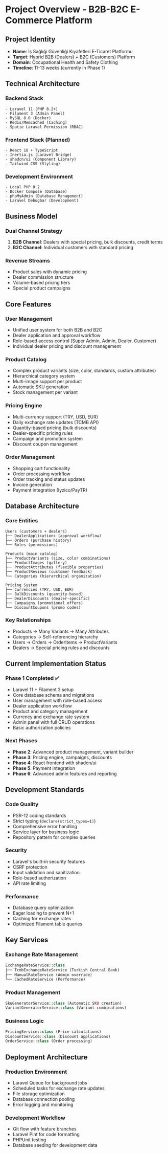 # Project Overview - B2B-B2C E-Commerce Platform

## Project Identity
- **Name**: İş Sağlığı Güvenliği Kıyafetleri E-Ticaret Platformu
- **Target**: Hybrid B2B (Dealers) + B2C (Customers) Platform
- **Domain**: Occupational Health and Safety Clothing
- **Timeline**: 11-13 weeks (currently in Phase 1)

## Technical Architecture

### Backend Stack
```
- Laravel 11 (PHP 8.2+)
- Filament 3 (Admin Panel)
- MySQL 8.0 (Docker)
- Redis/Memcached (Caching)
- Spatie Laravel Permission (RBAC)
```

### Frontend Stack (Planned)
```
- React 18 + TypeScript
- Inertia.js (Laravel Bridge)
- shadcn/ui (Component Library)
- Tailwind CSS (Styling)
```

### Development Environment
```
- Local PHP 8.2
- Docker Compose (Database)
- phpMyAdmin (Database Management)
- Laravel Debugbar (Development)
```

## Business Model

### Dual Channel Strategy
1. **B2B Channel**: Dealers with special pricing, bulk discounts, credit terms
2. **B2C Channel**: Individual customers with standard pricing

### Revenue Streams
- Product sales with dynamic pricing
- Dealer commission structure
- Volume-based pricing tiers
- Special product campaigns

## Core Features

### User Management
- Unified user system for both B2B and B2C
- Dealer application and approval workflow
- Role-based access control (Super Admin, Admin, Dealer, Customer)
- Individual dealer pricing and discount management

### Product Catalog
- Complex product variants (size, color, standards, custom attributes)
- Hierarchical category system
- Multi-image support per product
- Automatic SKU generation
- Stock management per variant

### Pricing Engine
- Multi-currency support (TRY, USD, EUR)
- Daily exchange rate updates (TCMB API)
- Quantity-based pricing (bulk discounts)
- Dealer-specific pricing rules
- Campaign and promotion system
- Discount coupon management

### Order Management
- Shopping cart functionality
- Order processing workflow
- Order tracking and status updates
- Invoice generation
- Payment integration (Iyzico/PayTR)

## Database Architecture

### Core Entities
```
Users (customers + dealers)
├── DealerApplications (approval workflow)
├── Orders (purchase history)
└── Roles (permissions)

Products (main catalog)
├── ProductVariants (size, color combinations)
├── ProductImages (gallery)
├── ProductAttributes (flexible properties)
├── ProductReviews (customer feedback)
└── Categories (hierarchical organization)

Pricing System
├── Currencies (TRY, USD, EUR)
├── BulkDiscounts (quantity-based)
├── DealerDiscounts (dealer-specific)
├── Campaigns (promotional offers)
└── DiscountCoupons (promo codes)
```

### Key Relationships
- Products → Many Variants → Many Attributes
- Categories → Self-referencing hierarchy
- Users → Orders → OrderItems → ProductVariants
- Dealers → Special pricing rules and discounts

## Current Implementation Status

### Phase 1 Completed ✅
- Laravel 11 + Filament 3 setup
- Core database schema and migrations
- User management with role-based access
- Dealer application workflow
- Product and category management
- Currency and exchange rate system
- Admin panel with full CRUD operations
- Basic authorization policies

### Next Phases
- **Phase 2**: Advanced product management, variant builder
- **Phase 3**: Pricing engine, campaigns, discounts
- **Phase 4**: React frontend with shadcn/ui
- **Phase 5**: Payment integration
- **Phase 6**: Advanced admin features and reporting

## Development Standards

### Code Quality
- PSR-12 coding standards
- Strict typing (`declare(strict_types=1)`)
- Comprehensive error handling
- Service layer for business logic
- Repository pattern for complex queries

### Security
- Laravel's built-in security features
- CSRF protection
- Input validation and sanitization
- Role-based authorization
- API rate limiting

### Performance
- Database query optimization
- Eager loading to prevent N+1
- Caching for exchange rates
- Optimized Filament table queries

## Key Services

### Exchange Rate Management
```php
ExchangeRateService::class
├── TcmbExchangeRateService (Turkish Central Bank)
├── ManualRateService (Admin override)
└── CachedRateService (Performance)
```

### Product Management
```php
SkuGeneratorService::class (Automatic SKU creation)
VariantGeneratorService::class (Variant combinations)
```

### Business Logic
```php
PricingService::class (Price calculations)
DiscountService::class (Discount applications)
OrderService::class (Order processing)
```

## Deployment Architecture

### Production Environment
- Laravel Queue for background jobs
- Scheduled tasks for exchange rate updates
- File storage optimization
- Database connection pooling
- Error logging and monitoring

### Development Workflow
- Git flow with feature branches
- Laravel Pint for code formatting
- PHPUnit testing
- Database seeding for development data